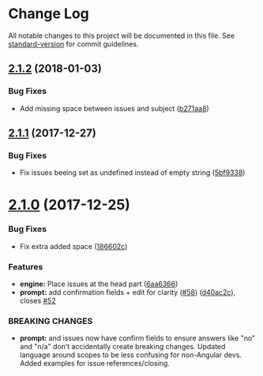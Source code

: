 # Change Log

All notable changes to this project will be documented in this file. See [standard-version](https://github.com/conventional-changelog/standard-version) for commit guidelines.

<a name="2.1.2"></a>
## [2.1.2](https://github.com/slavab89/cz-conventional-changelog/compare/v2.1.1...v2.1.2) (2018-01-03)


### Bug Fixes

* Add missing space between issues and subject ([b271aa8](https://github.com/slavab89/cz-conventional-changelog/commit/b271aa8))



<a name="2.1.1"></a>
## [2.1.1](https://github.com/slavab89/cz-conventional-changelog/compare/v2.1.0...v2.1.1) (2017-12-27)


### Bug Fixes

* Fix issues beeing set as undefined instead of empty string ([5bf9338](https://github.com/slavab89/cz-conventional-changelog/commit/5bf9338))



<a name="2.1.0"></a>
# [2.1.0](https://github.com/slavab89/cz-conventional-changelog/compare/v2.0.0...v2.1.0) (2017-12-25)


### Bug Fixes

* Fix extra added space ([186602c](https://github.com/slavab89/cz-conventional-changelog/commit/186602c))


### Features

* **engine:** Place issues at the head part ([6aa6366](https://github.com/slavab89/cz-conventional-changelog/commit/6aa6366))
* **prompt:** add confirmation fields + edit for clarity ([#58](https://github.com/slavab89/cz-conventional-changelog/issues/58)) ([d40ac2c](https://github.com/slavab89/cz-conventional-changelog/commit/d40ac2c)), closes [#52](https://github.com/slavab89/cz-conventional-changelog/issues/52)


### BREAKING CHANGES

* **prompt:** and issues now have confirm fields to ensure answers like "no" and "n/a" don’t
accidentally create breaking changes. Updated language around scopes to be less confusing for
non-Angular devs. Added examples for issue references/closing.
